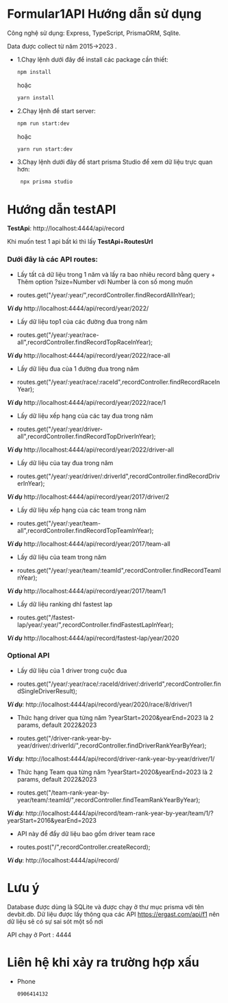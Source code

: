 
# Formular1API Hướng dẫn sử dụng
Công nghệ sử dụng: Express, TypeScript, PrismaORM, Sqlite.

Data được collect từ năm 2015->2023 .

- 1.Chạy lệnh dưới đây để install các package cần thiết:
   ```sh
   npm install
   ```
   hoặc
    ```sh
   yarn install
   ```
- 2.Chạy lệnh để start server:
  
    ```sh
   npm run start:dev
   ```
   hoặc
   ```sh
   yarn run start:dev
   ```

- 3.Chạy lệnh dưới đây để start prisma Studio để xem dữ liệu trực quan hơn:
  
  ```sh
   npx prisma studio
   ```

# Hướng dẫn testAPI
**TestApi**: http://localhost:4444/api/record

Khi muốn test 1 api bất kì thì lấy **TestApi**+**RoutesUrl**

### Dưới đây là các API routes:
- Lấy tất cả dữ liệu trong 1 năm và lấy ra bao nhiêu record bằng query + Thêm option ?size=Number với Number là con số mong muốn
  
- routes.get("/year/:year/",recordController.findRecordAllInYear);

***Ví dụ***
http://localhost:4444/api/record/year/2022/

- Lấy dữ liệu top1 của các đường đua trong năm

- routes.get("/year/:year/race-all",recordController.findRecordTopRaceInYear);

***Ví dụ***
http://localhost:4444/api/record/year/2022/race-all

- Lấy dữ liệu đua của 1 đường đua trong năm

- routes.get("/year/:year/race/:raceId",recordController.findRecordRaceInYear);

***Ví dụ***
http://localhost:4444/api/record/year/2022/race/1

- Lấy dữ liệu xếp hạng của các tay đua trong năm

- routes.get("/year/:year/driver-all",recordController.findRecordTopDriverInYear);

***Ví dụ***
http://localhost:4444/api/record/year/2022/driver-all

- Lấy dữ liệu của tay đua trong năm

- routes.get("/year/:year/driver/:driverId",recordController.findRecordDriverInYear);

***Ví dụ***
http://localhost:4444/api/record/year/2017/driver/2

- Lấy dữ liệu xếp hạng của các team trong năm

- routes.get("/year/:year/team-all",recordController.findRecordTopTeamInYear);

***Ví dụ***
http://localhost:4444/api/record/year/2017/team-all

- Lấy dữ liệu của team trong năm

- routes.get("/year/:year/team/:teamId",recordController.findRecordTeamInYear);

***Ví dụ***
http://localhost:4444/api/record/year/2017/team/1

- Lấy dữ liệu ranking dhl fastest lap

- routes.get("/fastest-lap/year/:year/",recordController.findFastestLapInYear);

***Ví dụ***
http://localhost:4444/api/record/fastest-lap/year/2020


### Optional API
- Lấy dữ liệu của 1 driver trong cuộc đua

- routes.get("/year/:year/race/:raceId/driver/:driverId",recordController.findSingleDriverResult);

***Ví dụ***:
http://localhost:4444/api/record/year/2020/race/8/driver/1

- Thức hạng driver qua từng năm ?yearStart=2020&yearEnd=2023 là 2 params, default 2022&2023

- routes.get("/driver-rank-year-by-year/driver/:driverId/",recordController.findDriverRankYearByYear);

***Ví dụ***:
http://localhost:4444/api/record/driver-rank-year-by-year/driver/1/

- Thức hạng Team qua từng năm ?yearStart=2020&yearEnd=2023 là 2 params, default 2022&2023

- routes.get("/team-rank-year-by-year/team/:teamId/",recordController.findTeamRankYearByYear);

***Ví dụ***:
http://localhost:4444/api/record/team-rank-year-by-year/team/1/?yearStart=2016&yearEnd=2023

- API này để đẩy dữ liệu bao gồm driver team race

- routes.post("/",recordController.createRecord);

***Ví dụ***:
http://localhost:4444/api/record/

# Lưu ý
Database được dùng là SQLite và được chạy ở thư mục prisma với tên devbit.db. Dữ liệu được lấy thông qua các API https://ergast.com/api/f1 nên dữ liệu sẽ có sự sai sót một số nơi

API chạy ở Port : 4444

# Liên hệ khi xảy ra trường hợp xấu
- Phone
     ```sh
   0906414132
   ```

